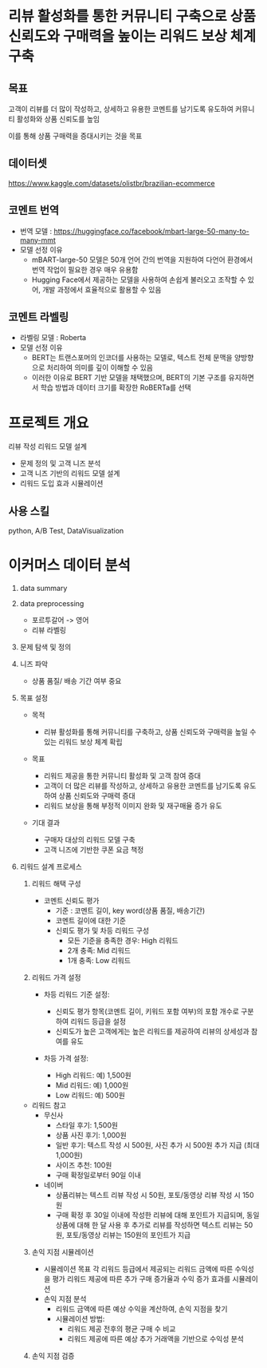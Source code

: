 # 리뷰 활성화를 통한 커뮤니티 구축으로 상품 신뢰도와 구매력을 높이는 리워드 보상 체계 구축
## 목표

고객이 리뷰를 더 많이 작성하고, 상세하고 유용한 코멘트를 남기도록 유도하여 커뮤니티 활성화와 상품 신뢰도를 높임

이를 통해 상품 구매력을 증대시키는 것을 목표

## 데이터셋

https://www.kaggle.com/datasets/olistbr/brazilian-ecommerce

## 코멘트 번역

- 번역 모델 : https://huggingface.co/facebook/mbart-large-50-many-to-many-mmt
- 모델 선정 이유
    - mBART-large-50 모델은 50개 언어 간의 번역을 지원하여 다언어 환경에서 번역 작업이 필요한 경우 매우 유용함
    - Hugging Face에서 제공하는 모델을 사용하여 손쉽게 불러오고 조작할 수 있어, 개발 과정에서 효율적으로 활용할 수 있음

## 코멘트 라벨링
- 라벨링 모델 : Roberta
- 모델 선정 이유    
    - BERT는 트랜스포머의 인코더를 사용하는 모델로, 텍스트 전체 문맥을 양방향으로 처리하여 의미를 깊이 이해할 수 있음
    - 이러한 이유로 BERT 기반 모델을 채택했으며, BERT의 기본 구조를 유지하면서 학습 방법과 데이터 크기를 확장한 RoBERTa를 선택



# 프로젝트 개요

리뷰 작성 리워드 모델 설계

- 문제 정의 및 고객 니즈 분석
- 고객 니즈 기반의 리워드 모델 설계
- 리워드 도입 효과 시뮬레이션

## 사용 스킬
python, A/B Test, DataVisualization


# 이커머스 데이터 분석
1. data summary



2. data preprocessing
    - 포르투갈어 -> 영어
    - 리뷰 라벨링


3. 문제 탐색 및 정의



4. 니즈 파악
    - 상품 품질/ 배송 기간 여부 중요


5. 목표 설정
    - 목적
        - 리뷰 활성화를 통해 커뮤니티를 구축하고, 상품 신뢰도와 구매력을 높일 수 있는 리워드 보상 체계 확립

    - 목표

        - 리워드 제공을 통한 커뮤니티 활성화 및 고객 참여 증대
        - 고객이 더 많은 리뷰를 작성하고, 상세하고 유용한 코멘트를 남기도록 유도하여 상품 신뢰도와 구매력 증대
        - 리워드 보상을 통해 부정적 이미지 완화 및 재구매율 증가 유도
    - 기대 결과

        - 구매자 대상의 리워드 모델 구축
        - 고객 니즈에 기반한 쿠폰 요금 책정
    
6. 리워드 설계 프로세스
    1. 리워드 해택 구성
        - 코멘트 신뢰도 평가
            - 기준 : 코멘트 길이, key word(상품 품질, 배송기간)
            - 코멘트 길이에 대한 기준
            - 신뢰도 평가 및 차등 리워드 구성
                - 모든 기준을 충족한 경우: High 리워드
                - 2개 충족: Mid 리워드
                - 1개 충족: Low 리워드

    2. 리워드 가격 설정
        - 차등 리워드 기준 설정:

            - 신뢰도 평가 항목(코멘트 길이, 키워드 포함 여부)의 포함 개수로 구분하여 리워드 등급을 설정
            - 신뢰도가 높은 고객에게는 높은 리워드를 제공하여 리뷰의 상세성과 참여를 유도
        - 차등 가격 설정:

            - High 리워드: 예) 1,500원
            - Mid 리워드: 예) 1,000원
            - Low 리워드: 예) 500원


    - 리워드 참고
        - 무신사
            - 스타일 후기: 1,500원
            - 상품 사진 후기: 1,000원
            - 일반 후기: 텍스트 작성 시 500원, 사진 추가 시 500원 추가 지급 (최대 1,000원)
            - 사이즈 추천: 100원
            - 구매 확정일로부터 90일 이내
        - 네이버
            - 상품리뷰는 텍스트 리뷰 작성 시 50원, 포토/동영상 리뷰 작성 시 150원
            - 구매 확정 후 30일 이내에 작성한 리뷰에 대해 포인트가 지급되며, 동일 상품에 대해 한 달 사용 후 추가로 리뷰를 작성하면 텍스트 리뷰는 50원, 포토/동영상 리뷰는 150원의 포인트가 지급
    3. 손익 지점 시뮬레이션

        - 시뮬레이션 목표
            각 리워드 등급에서 제공되는 리워드 금액에 따른 수익성을 평가
            리워드 제공에 따른 추가 구매 증가율과 수익 증가 효과를 시뮬레이션
        - 손익 지점 분석
            - 리워드 금액에 따른 예상 수익을 계산하여, 손익 지점을 찾기
            - 시뮬레이션 방법:
                - 리워드 제공 전후의 평균 구매 수 비교
                - 리워드 제공에 따른 예상 추가 거래액을 기반으로 수익성 분석



    4. 손익 지점 검증
